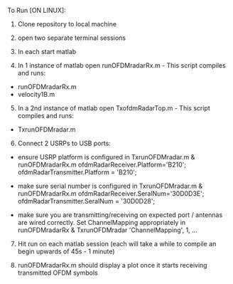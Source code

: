 To Run [ON LINUX]:

1. Clone repository to local machine

2. open two separate terminal sessions

3. In each start matlab

4. In 1 instance of matlab open runOFDMradarRx.m - This script compiles and runs:
-  runOFDMradarRx.m
-  velocity1B.m

5. In a 2nd instance of matlab open TxofdmRadarTop.m - This script compiles and runs:
-  TxrunOFDMradar.m

6. Connect 2 USRPs to USB ports:
- ensure  USRP platform is configured in TxrunOFDMradar.m &  runOFDMradarRx.m
   	ofdmRadarReceiver.Platform='B210';
		ofdmRadarTransmitter.Platform = 'B210';

- make sure serial number is configured in TxrunOFDMradar.m &  runOFDMradarRx.m
	ofdmRadarReceiver.SeralNum='30D0D3E';
ofdmRadarTransmitter.SeralNum = '30D0D28';

- make sure you are transmitting/receiving on expected port / antennas are wired      correctly. Set ChannelMapping appropriately in runOFDMradarRx & TxrunOFDMradar
	'ChannelMapping', 1, ...


7. Hit run on each matlab session (each will take a while to compile an begin upwards of 45s - 1 minute)

8. runOFDMradarRx.m should display a plot once it starts receiving transmitted OFDM symbols
